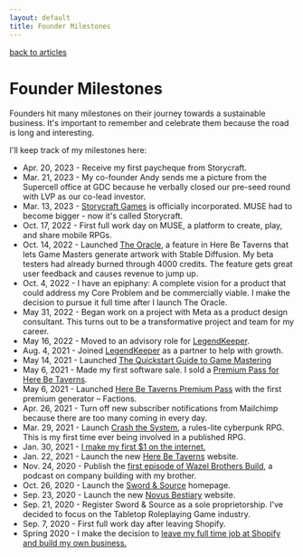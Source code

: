 ```yaml
---
layout: default
title: Founder Milestones
---
```


[back to articles](/)

# Founder Milestones

Founders hit many milestones on their journey towards a sustainable business. It's important to remember and celebrate them because the road is long and interesting.

I'll keep track of my milestones here:

- Apr. 20, 2023 - Receive my first paycheque from Storycraft.
- Mar. 21, 2023 - My co-founder Andy sends me a picture from the Supercell office at GDC because he verbally closed our pre-seed round with LVP as our co-lead investor.
- Mar. 13, 2023 - [Storycraft Games](https://storycraft.gg) is officially incorporated. MUSE had to become bigger - now it's called Storycraft.
- Oct. 17, 2022 - First full work day on MUSE, a platform to create, play, and share mobile RPGs.
- Oct. 14, 2022 - Launched [The Oracle](https://swordandsource.ca/the-oracle-is-live-today/), a feature in Here Be Taverns that lets Game Masters generate artwork with Stable Diffusion. My beta testers had already burned through 4000 credits. The feature gets great user feedback and causes revenue to jump up.
- Oct. 4, 2022 - I have an epiphany: A complete vision for a product that could address my Core Problem and be commercially viable. I make the decision to pursue it full time after I launch The Oracle.
- May 31, 2022 - Began work on a project with Meta as a product design consultant. This turns out to be a transformative project and team for my career.
- May 16, 2022 - Moved to an advisory role for [LegendKeeper](https://www.legendkeeper.com/changes-to-the-lk-team/).
- Aug. 4, 2021 - Joined [LegendKeeper](https://legendkeeper.com) as a partner to help with growth.
- May 14, 2021 - Launched [The Quickstart Guide to Game Mastering](https://howtogm.guide)
- May 6, 2021 - Made my first software sale. I sold a [Premium Pass for Here Be Taverns](https://www.herebetaverns.com/premium).
- May 6, 2021 - Launched [Here Be Taverns Premium Pass](https://www.herebetaverns.com/premium) with the first premium generator – Factions.
- Apr. 26, 2021 - Turn off new subscriber notifications from Mailchimp because there are too many coming in every day.
- Mar. 29, 2021 - Launch [Crash the System](https://swordandsource.ca/blogs/news/crash-the-system-a-rules-lite-cyberpunk-rpg-designed-for-one-shots-or-short-campaigns), a rules-lite cyberpunk RPG. This is my first time ever being involved in a published RPG.
- Jan. 30, 2021 - [I make my first $1 on the internet.](/articles/i-made-my-first-dollar-on-the-internet)
- Jan. 22, 2021 - Launch the new [Here Be Taverns](https://www.herebetaverns.com) website.
- Nov. 24, 2020 - Publish the [first episode of Wazel Brothers Build](https://wbb.fm/episodes/nocode-and-product-management), a podcast on company building with my brother.
- Oct. 26, 2020 - Launch the [Sword & Source](https://swordandsource.ca) homepage.
- Sep. 23, 2020 - Launch the new [Novus Bestiary](https://www.novusbestiary.com) website.
- Sep. 21, 2020 - Register Sword & Source as a sole proprietorship. I've decided to focus on the Tabletop Roleplaying Game industry.
- Sep. 7, 2020 - First full work day after leaving Shopify.
- Spring 2020 - I make the decision to [leave my full time job at Shopify and build my own business.](/2020/08/27/into-the-unknown-leaving-shopify-to-build-a-business.html)
